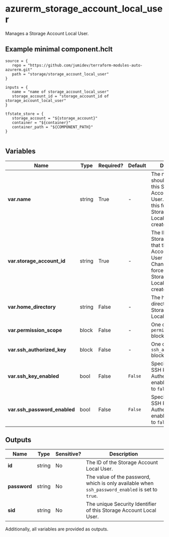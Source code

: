 # azurerm_storage_account_local_user

Manages a Storage Account Local User.

## Example minimal component.hclt

```hcl
source = {
   repo = "https://github.com/jumidev/terraform-modules-auto-azurerm.git" 
   path = "storage/storage_account_local_user" 
}

inputs = {
   name = "name of storage_account_local_user" 
   storage_account_id = "storage_account_id of storage_account_local_user" 
}

tfstate_store = {
   storage_account = "${storage_account}" 
   container = "${container}" 
   container_path = "${COMPONENT_PATH}" 
}


```

## Variables

| Name | Type | Required? |  Default  |  Description |
| ---- | ---- | --------- |  ----------- | ----------- |
| **var.name** | string | True | -  |  The name which should be used for this Storage Account Local User. Changing this forces a new Storage Account Local User to be created. | 
| **var.storage_account_id** | string | True | -  |  The ID of the Storage Account that this Storage Account Local User resides in. Changing this forces a new Storage Account Local User to be created. | 
| **var.home_directory** | string | False | -  |  The home directory of the Storage Account Local User. | 
| **var.permission_scope** | block | False | -  |  One or more `permission_scope` blocks. | 
| **var.ssh_authorized_key** | block | False | -  |  One or more `ssh_authorized_key` blocks. | 
| **var.ssh_key_enabled** | bool | False | `False`  |  Specifies whether SSH Key Authentication is enabled. Defaults to `false`. | 
| **var.ssh_password_enabled** | bool | False | `False`  |  Specifies whether SSH Password Authentication is enabled. Defaults to `false`. | 



## Outputs

| Name | Type | Sensitive? | Description |
| ---- | ---- | --------- | --------- |
| **id** | string | No  | The ID of the Storage Account Local User. | 
| **password** | string | No  | The value of the password, which is only available when `ssh_password_enabled` is set to `true`. | 
| **sid** | string | No  | The unique Security Identifier of this Storage Account Local User. | 

Additionally, all variables are provided as outputs.
